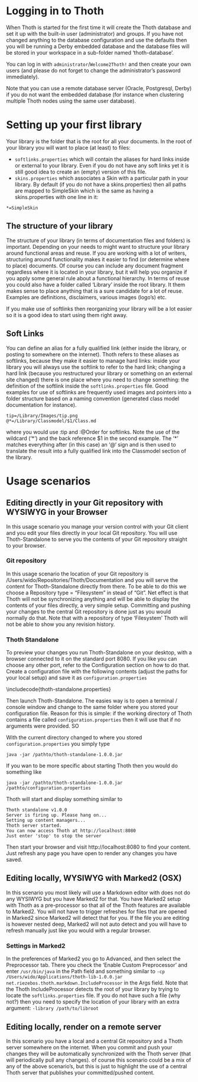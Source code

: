 # Logging in to Thoth
When Thoth is started for the first time it will create the Thoth database and set it up with the built-in user (administrator) and groups. If you have not changed anything to the database configuration and use the defaults then you will be running a Derby embedded database and the database files will be stored in your workspace in a sub-folder named ‘thoth-database’.

You can log in with `administrator`/`Welcome2Thoth!` and then create your own users (and please do not forget to change the administrator’s password immediately).

Note that you can use a remote database server (Oracle, Postgresql, Derby) if you do not want the embedded database (for instance when clustering multiple Thoth nodes using the same user database).

# Setting up your first library
Your library is the folder that is the root for all your documents. In the root of your library you will want to place (at least) to files: 

- `softlinks.properties` which will contain the aliases for hard links inside or external to your library. Even if you do not have any soft links yet it is still good idea to create an (empty) version of this file.
- `skins.properties` which associates a Skin with a particular path in your library. By default (if you do not have a skins.properties) then all paths are mapped to SimpleSkin which is the same as having a skins.properties with one line in it:

`*=SimpleSkin`

## The structure of your library
The structure of your library (in terms of documentation files and folders) is important. Depending on your needs to might want to structure your library around functional areas and reuse. If you are working with a lot of writers, structuring around functionality makes it easier to find (or determine where to place) documents. Of course you can include any document fragment regardless where it is located in your library, but it will help you organize if you apply some general rule about a functional hierarchy.
In terms of reuse you could also have a folder called ‘Library’ inside the root library. It them makes sense to place anything that is a sure candidate for a lot of reuse. Examples are definitions, disclaimers, various images (logo’s) etc.

If you make use of softlinks then reorganizing your library will be a lot easier so it is a good idea to start using them right away.

## Soft Links
You can define an alias for a fully qualified link (either inside the library, or posting to somewhere on the internet). Thoth refers to these aliases as softlinks, because they make it easier to manage hard links: inside your library you will always use the softlink to refer to  the hard link; changing a hard link (because you restructured your library or something on an external site changed) there is one place where you need to change something: the definition of the softlink inside the `softlinks.properties` file. Good examples for use of softlinks are frequently used images and pointers into a folder structure based on a naming convention (generated class model documentation for instance).

	tip=/Library/Images/tip.png
	@*=/Library/Classmodel/$1/Class.md

where you would use :tip and :@Order for softlinks. Note the use of the wildcard (‘\*’) and the back reference $1 in the second example. The ‘\*’ matches everything after (in this case) an ‘@‘ sign and is then used to translate the result into a fully qualified link into the Classmodel section of the library. 

# Usage scenarios
## Editing directly in your Git repository with WYSIWYG in your Browser
In this usage scenario you manage your version control with your Git client and you edit your files directly in your local Git repository. You will use Thoth-Standalone to serve you the contents of your Git repository straight to your browser.

### Git repository
In this usage scenario the location of your Git repository is /Users/wido/Repositories/Thoth/Documentation and you will serve the content for Thoth-Standalone directly from there. To be able to do this we choose a Repository type = “Filesystem” in stead of “Git”. Net effect is that Thoth will not be synchronizing anything and will be able to display the contents of your files directly, a very simple setup.  Committing and pushing your changes to the central Git repository is done just as you would normally do that. Note that with a repository of type ‘Filesystem’ Thoth will not be able to show you any revision history.

### Thoth Standalone
To preview your changes you run Thoth-Standalone on your desktop, with a browser connected to it on the standard port 8080. If you like you can choose any other port, refer to the Configuration section on how to do that. Create a configuration file with the following contents (adjust the paths for your local setup) and save it as `configuration.properties`

\includecode{thoth-standalone.properties}

Then launch Thoth-Standalone. The easies way is to open a terminal / console window and change to the same folder where you stored your configuration file. Reason for this is simple: if the working directory of Thoth contains a file called `configuration.properties` then it will use that if no arguments were provided. SO

With the current directory changed to where you stored `configuration.properties` you simply type

	java -jar /pathto/thoth-standalone-1.0.0.jar

If you wan to be more specific about starting Thoth then you would do something like

	java -jar /pathto/thoth-standalone-1.0.0.jar /pathto/configuration.properties

Thoth will start and display something similar to

	Thoth standalone v1.0.0
	Server is firing up. Please hang on...
	Setting up content managers...
	Thoth server started.
	You can now access Thoth at http://localhost:8080
	Just enter 'stop' to stop the server

Then start your browser and visit http://localhost:8080 to find your content. Just refresh any page you have open to render any changes you have saved.

## Editing locally, WYSIWYG with Marked2 (OSX)
In this scenario you most likely will use a Markdown editor with does not do any WYSIWYG but you have Marked2 for that. You have Marked2 setup with Thoth as a pre-processor so that all of the Thoth features are available to Marked2. You will not have to trigger refreshes for files that are opened in Marked2 since Marked2 will detect that for you. If the file you are editing is however nested deep, Marked2 will not auto detect and you will have to refresh manually just like you would with a regular browser.

### Settings in Marked2
In the preferences of Marked2 you go to Advanced, and then select the Preprocessor tab. There you check the ‘Enable Custom Preprocessor’ and enter `/usr/bin/java` in the Path field and something similar to `-cp /Users/wido/Applications/thoth-lib-1.0.0.jar net.riezebos.thoth.markdown.IncludeProcessor` in the Args field.
Note that the Thoth IncludeProcessor detects the root of your library by trying to locate the `softlinks.properties` file. If you do not have such a file (why not?) then you need to specify the location of your library with an extra argument: `-library /path/to/libroot`

## Editing locally, render on a remote server
In this scenario you have a local and a central Git repository and a Thoth server somewhere on the internet. When you commit and push your changes they will be automatically synchronized with the Thoth server (that will periodically pull any changes). of course this scenario could be a mix of any of the above scenario’s, but this is just to highlight the use of a central Thoth server that publishes your committed/pushed content.